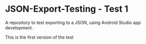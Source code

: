 # JSON-Export-Testing - Test 1
A repository to test exporting to a JSON, using Android Studio app development.

This is the first version of the test
